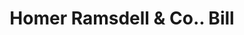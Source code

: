 ---
doi: 10.7916/D8960VQN
date_other: '1870'
date_other_textual: 1870-1879
form: printed ephemera
genre:
- Invoices
name:
- Homer Ramsdell & Co.
object_in_context_url: https://biggert.cul.columbia.edu/items/view/ave_biggert_01651
subject_hierarchical_geographic:
- Newburgh, New York, United States
subject_name:
- Homer Ramsdell & Co.
title: Homer Ramsdell & Co.. Bill
sort_title: Homer Ramsdell & Co.. Bill
call_number: ave_biggert_01651
coordinates:
- 41.51972222222222,-74.0213888888889
pid: ave_biggert_01651
identifiers: ave_biggert_01651
thumbnail: https://derivativo-3.library.columbia.edu/iiif/2/ldpd:490787/full/!256,256/0/native.jpg
permalink: "/biggert/ave_biggert_01651/"
layout: iiif-image-page
---